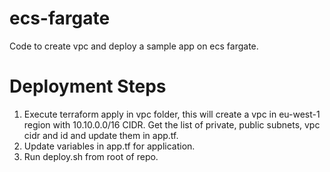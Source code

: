 # ecs-fargate
Code to create vpc and deploy a sample app on ecs fargate.

# Deployment Steps

1. Execute terraform apply in vpc folder, this will create a vpc in eu-west-1 region with 10.10.0.0/16 CIDR. Get the list of private, public subnets, vpc cidr and id and update them in app.tf.
2. Update variables in app.tf for application.
3. Run deploy.sh from root of repo.

